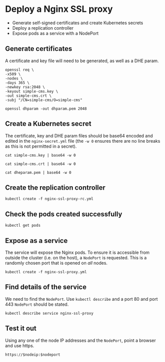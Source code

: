 # Deploy a Nginx SSL proxy

* Generate self-signed certificates and create Kubernetes secrets
* Deploy a replication controller
* Expose pods as a service with a NodePort

## Generate certificates

A certificate and key file will need to be generated, as well as a DHE param.

```
openssl req \
-x509 \
-nodes \
-days 365 \
-newkey rsa:2048 \
-keyout simple-cms.key \
-out simple-cms.crt \
-subj "/CN=simple-cms/O=simple-cms"

```

```
openssl dhparam -out dhparam.pem 2048
```

## Create a Kubernetes secret

The certificate, key and DHE param files should be base64 encoded and edited in the `nginx-secret.yml` file (the 
`-w 0` ensures there are no line breaks as this is not permitted in a secret).


```
cat simple-cms.key | base64 -w 0
```
```
cat simple-cms.crt | base64 -w 0
```
```
cat dheparam.pem | base64 -w 0
```

## Create the replication controller

```
kubectl create -f nginx-ssl-proxy-rc.yml
```

## Check the pods created successfully

```
kubectl get pods
```

## Expose as a service

The service will expose the Nginx pods. To ensure it is accessible from outside the cluster (i.e. on the host), a 
`NodePort` is requested. This is a randomly chosen port that is opened on *all* nodes.

```
kubectl create -f nginx-ssl-proxy.yml                          
```

## Find details of the service

We need to find the `NodePort`. Use `kubectl describe` and a port 80 and port 443 `NodePort` should be stated.

```
kubectl describe service nginx-ssl-proxy
```

## Test it out

Using any one of the node IP addresses and the `NodePort`, point a browser and use https.

```
https://$nodeip:$nodeport
```
